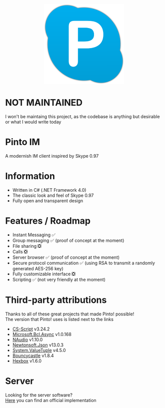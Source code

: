 <p align="center">
    <img src="Logo.png" width="256" height="256" />
</p>

# NOT MAINTAINED
I won't be maintaing this project, as the codebase is anything but desirable or what I would write today<br>

# Pinto IM
A modernish IM client inspired by Skype 0.97

# Information
- Written in C# (.NET Framework 4.0)
- The classic look and feel of Skype 0.97
- Fully open and transparent design

# Features / Roadmap
- Instant Messaging ✅
- Group messaging ✅ (proof of concept at the moment)
- File sharing ❎
- Calls ❎
- Server browser  ✅ (proof of concept at the moment)
- Secure protocol communication ✅ (using RSA to transmit a randomly generated AES-256 key)
- Fully customizable interface ❎
- Scripting ✅ (not very friendly at the moment)

# Third-party attributions
Thanks to all of these great projects that made Pinto! possible!<br>
The version that Pinto! uses is listed next to the links
- [CS-Script](https://www.csscript.net/) v3.24.2
- [Microsoft.Bcl.Async](https://www.nuget.org/packages/Microsoft.Bcl.Async/1.0.168) v1.0.168
- [NAudio](https://github.com/naudio/NAudio) v1.10.0
- [Newtonsoft.Json](https://www.newtonsoft.com/json) v13.0.3
- [System.ValueTuple](https://www.nuget.org/packages/System.ValueTuple/4.5.0) v4.5.0
- [Bouncycastle](https://www.bouncycastle.org/csharp/index.html) v1.8.4
- [Hexbox](https://sourceforge.net/projects/hexbox/) v1.6.0

# Server
Looking for the server software?<br>
[Here](https://github.com/vlOd2/PintoServer) you can find an official implementation

